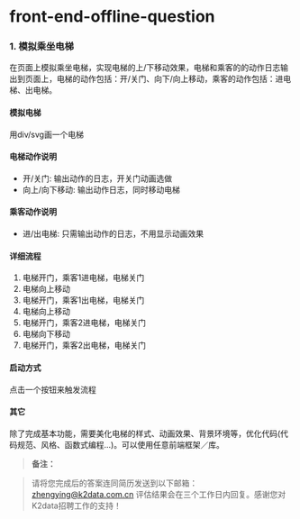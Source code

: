 # front-end-offline-question

### 1. 模拟乘坐电梯

在页面上模拟乘坐电梯，实现电梯的上/下移动效果，电梯和乘客的的动作日志输出到页面上，电梯的动作包括：开/关门、向下/向上移动，乘客的动作包括：进电梯、出电梯。

#### 模拟电梯
用div/svg画一个电梯

#### 电梯动作说明
- 开/关门: 输出动作的日志，开关门动画选做
- 向上/向下移动: 输出动作日志，同时移动电梯

#### 乘客动作说明
- 进/出电梯: 只需输出动作的日志，不用显示动画效果

#### 详细流程
1. 电梯开门，乘客1进电梯，电梯关门
1. 电梯向上移动
1. 电梯开门，乘客1出电梯，电梯关门
1. 电梯向上移动
1. 电梯开门，乘客2进电梯，电梯关门
1. 电梯向下移动
1. 电梯开门，乘客2出电梯，电梯关门

#### 启动方式
点击一个按钮来触发流程

#### 其它
除了完成基本功能，需要美化电梯的样式、动画效果、背景环境等，优化代码(代码规范、风格、函数式编程...)。可以使用任意前端框架／库。


> **备注：**

> 请将您完成后的答案连同简历发送到以下邮箱： 
> zhengying@k2data.com.cn
> 评估结果会在三个工作日内回复。感谢您对K2data招聘工作的支持！
